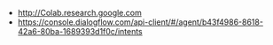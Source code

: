 - http://Colab.research.google.com
- https://console.dialogflow.com/api-client/#/agent/b43f4986-8618-42a6-80ba-1689393d1f0c/intents

